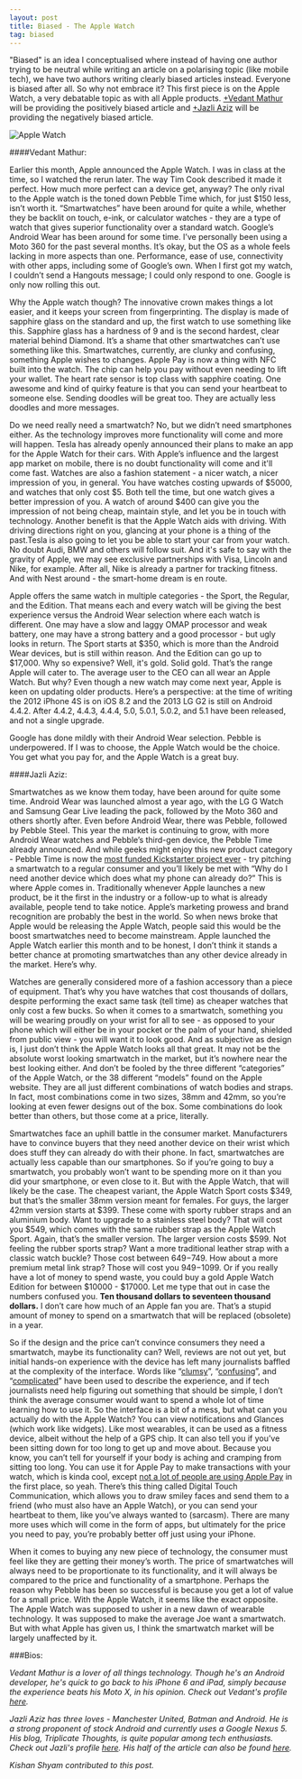 ```yaml
---
layout: post
title: Biased - The Apple Watch
tag: biased
---
```

"Biased" is an idea I conceptualised where instead of having one author trying to be neutral while writing an article on a polarising topic (like mobile tech), we have two authors writing clearly biased articles instead. Everyone is biased after all. So why not embrace it? This first piece is on the Apple Watch, a very debatable topic as with all Apple products. [+Vedant Mathur](http://google.com/+VedantMathur) will be providing the positively biased article and [+Jazli Aziz](http://google.com/+JazliAziz) will be providing the negatively biased article.

![Apple Watch](http://saky.in/images/apple-watch.png "Taken from Redmond Pie")

####Vedant Mathur:

Earlier this month, Apple announced the Apple Watch. I was in class at the time, so I watched the rerun later. The way Tim Cook described it made it perfect. How much more perfect can a device get, anyway? The only rival to the Apple watch is the toned down Pebble Time which, for just $150 less, isn’t worth it. “Smartwatches” have been around for quite a while, whether they be backlit on touch, e-ink, or calculator watches - they are a type of watch that gives superior functionality over a standard watch. Google’s Android Wear has been around for some time. I’ve personally been using a Moto 360 for the past several months. It’s okay, but the OS as a whole feels lacking in more aspects than one. Performance, ease of use, connectivity with other apps, including some of Google’s own. When I first got my watch, I couldn’t send a Hangouts message; I could only respond to one. Google is only now rolling this out.

Why the Apple watch though? The innovative crown makes things a lot easier, and it keeps your screen from fingerprinting. The display is made of sapphire glass on the standard and up, the first watch to use something like this. Sapphire glass has a hardness of 9 and is the second hardest, clear material behind Diamond. It’s a shame that other smartwatches can’t use something like this. Smartwatches, currently, are clunky and confusing, something Apple wishes to changes. Apple Pay is now a thing with NFC built into the watch. The chip can help you pay without even needing to lift your wallet. The heart rate sensor is top class with sapphire coating. One awesome and kind of quirky feature is that you can send your heartbeat to someone else. Sending doodles will be great too. They are actually less doodles and more messages.

Do we need really need a smartwatch? No, but we didn’t need smartphones either. As the technology improves more functionality will come and more will happen. Tesla has already openly announced their plans to make an app for the Apple Watch for their cars. With Apple’s influence and the largest app market on mobile, there is no doubt functionality will come and it'll come fast. Watches are also a fashion statement - a nicer watch, a nicer impression of you, in general. You have watches costing upwards of $5000, and watches that only cost $5. Both tell the time, but one watch gives a better impression of you. A watch of around $400 can give you the impression of not being cheap, maintain style, and let you be in touch with technology. Another benefit is that the Apple Watch aids with driving. With driving directions right on you, glancing at your phone is a thing of the past.Tesla is also going to let you be able to start your car from your watch. No doubt Audi, BMW and others will follow suit. And it's safe to say with the gravity of Apple, we may see exclusive partnerships with Visa, Lincoln and Nike,  for example. After all, Nike is already a partner for tracking fitness. And with Nest around - the smart-home dream is en route.

Apple offers the same watch in multiple categories - the Sport, the Regular, and the Edition. That means each and every watch will be giving the best experience versus the Android Wear selection where each watch is different. One may have a slow and laggy OMAP processor and weak battery, one may have a strong battery and a good processor - but ugly looks in return. The Sport starts at $350, which is more than the Android Wear devices, but is still within reason. And the Edition can go up to $17,000. Why so expensive? Well, it's gold. Solid gold. That’s the range Apple will cater to. The average user to the CEO can all wear an Apple Watch. But why? Even though a new watch may come next year, Apple is keen on updating older products. Here’s a perspective: at the time of writing the 2012 iPhone 4S is on iOS 8.2 and the 2013 LG G2 is still on Android 4.4.2. After 4.4.2, 4.4.3, 4.4.4, 5.0, 5.0.1, 5.0.2, and 5.1 have been released, and not a single upgrade.

Google has done mildly with their Android Wear selection. Pebble is underpowered. If I was to choose, the Apple Watch would be the choice. You get what you pay for, and the Apple Watch is a great buy.

####Jazli Aziz:

Smartwatches as we know them today, have been around for quite some time. Android Wear was launched almost a year ago, with the LG G Watch and Samsung Gear Live leading the pack, followed by the Moto 360 and others shortly after. Even before Android Wear, there was Pebble, followed by Pebble Steel. This year the market is continuing to grow, with more Android Wear watches and Pebble’s third-gen device, the Pebble Time already announced. And while geeks might enjoy this new product category - Pebble Time is now the [most funded Kickstarter project ever](http://asia.pcmag.com/wearable-tech/2081/news/pebble-time-now-most-funded-kickstarter-ever) - try pitching a smartwatch to a regular consumer and you’ll likely be met with “Why do I need another device which does what my phone can already do?” This is where Apple comes in. Traditionally whenever Apple launches a new product, be it the first in the industry or a follow-up to what is already available, people tend to take notice. Apple’s marketing prowess and brand recognition are probably the best in the world. So when news broke that Apple would be releasing the Apple Watch, people said this would be the boost smartwatches need to become mainstream. Apple launched the Apple Watch earlier this month and to be honest, I don’t think it stands a better chance at promoting smartwatches than any other device already in the market. Here’s why.

Watches are generally considered more of a fashion accessory than a piece of equipment. That’s why you have watches that cost thousands of dollars, despite performing the exact same task (tell time) as cheaper watches that only cost a few bucks. So when it comes to a smartwatch, something you will be wearing proudly on your wrist for all to see - as opposed to your phone which will either be in your pocket or the palm of your hand, shielded from public view - you will want it to look good. And as subjective as design is, I just don’t think the Apple Watch looks all that great. It may not be the absolute worst looking smartwatch in the market, but it’s nowhere near the best looking either. And don’t be fooled by the three different “categories” of the Apple Watch, or the 38 different “models” found on the Apple website. They are all just different combinations of watch bodies and straps. In fact, most combinations come in two sizes, 38mm and 42mm, so you’re looking at even fewer designs out of the box. Some combinations do look better than others, but those come at a price, literally.

Smartwatches face an uphill battle in the consumer market. Manufacturers have to convince buyers that they need another device on their wrist which does stuff they can already do with their phone. In fact, smartwatches are actually less capable than our smartphones. So if you’re going to buy a smartwatch, you probably won’t want to be spending more on it than you did your smartphone, or even close to it. But with the Apple Watch, that will likely be the case. The cheapest variant, the Apple Watch Sport costs $349, but that’s the smaller 38mm version meant for females. For guys, the larger 42mm version starts at $399. These come with sporty rubber straps and an aluminium body. Want to upgrade to a stainless steel body? That will cost you $549, which comes with the same rubber strap as the Apple Watch Sport. Again, that’s the smaller version. The larger version costs $599. Not feeling the rubber sports strap? Want a more traditional leather strap with a classic watch buckle? Those cost between $649-$749. How about a more premium metal link strap? Those will cost you $949-$1099. Or if you really have a lot of money to spend waste, you could buy a gold Apple Watch Edition for between $10000 - $17000. Let me type that out in case the numbers confused you. **Ten thousand dollars to seventeen thousand dollars.** I don’t care how much of an Apple fan you are. That’s a stupid amount of money to spend on a smartwatch that will be replaced (obsolete) in a year.

So if the design and the price can’t convince consumers they need a smartwatch, maybe its functionality can? Well, reviews are not out yet, but initial hands-on experience with the device has left many journalists baffled at the complexity of the interface. Words like “[clumsy](http://www.bloomberg.com/news/articles/2015-03-09/apple-watch-hands-on)”, “[confusing](http://www.theverge.com/2015/3/9/8173805/apple-watch-hands-on)”, and “[complicated](http://www.businessinsider.my/apple-watch-hands-on-its-complicated-2015-3/#oJ8BkyW8yaSctRIK.97)” have been used to describe the experience, and if tech journalists need help figuring out something that should be simple, I don’t think the average consumer would want to spend a whole lot of time learning how to use it. So the interface is a bit of a mess, but what can you actually do with the Apple Watch? You can view notifications and Glances (which work like widgets). Like most wearables, it can be used as a fitness device, albeit without the help of a GPS chip. It can also tell you if you’ve been sitting down for too long to get up and move about. Because you know, you can’t tell for yourself if your body is aching and cramping from sitting too long. You can use it for Apple Pay to make transactions with your watch, which is kinda cool, except [not a lot of people are using Apple Pay](http://www.businessinsider.my/nobody-uses-apple-pay-2015-3/?r=US#iF131pq5vXvuTJ25.97) in the first place, so yeah. There’s this thing called Digital Touch Communication, which allows you to draw smiley faces and send them to a friend (who must also have an Apple Watch), or you can send your heartbeat to them, like you’ve always wanted to (sarcasm). There are many more uses which will come in the form of apps, but ultimately for the price you need to pay, you’re probably better off just using your iPhone.

When it comes to buying any new piece of technology, the consumer must feel like they are getting their money’s worth. The price of smartwatches will always need to be proportionate to its functionality, and it will always be compared to the price and functionality of a smartphone. Perhaps the reason why Pebble has been so successful is because you get a lot of value for a small price. With the Apple Watch, it seems like the exact opposite. The Apple Watch was supposed to usher in a new dawn of wearable technology. It was supposed to make the average Joe want a smartwatch. But with what Apple has given us, I think the smartwatch market will be largely unaffected by it.

###Bios:

*Vedant Mathur is a lover of all things technology. Though he's an Android developer, he's quick to go back to his iPhone 6 and iPad, simply because the experience beats his Moto X, in his opinion. Check out Vedant's profile [here](http://google.com/+VedantMathur).*

*Jazli Aziz has three loves - Manchester United, Batman and Android. He is a strong proponent of stock Android and currently uses a Google Nexus 5. His blog, Triplicate Thoughts, is quite popular among tech enthusiasts. Check out Jazli's profile [here](http://google.com/+JazliAziz). His half of the article can also be found [here](http://triplicatethoughts.blogspot.in/2015/03/biased-apple-watch.html#.VRgAB_mUcRo).*

*Kishan Shyam contributed to this post.*
